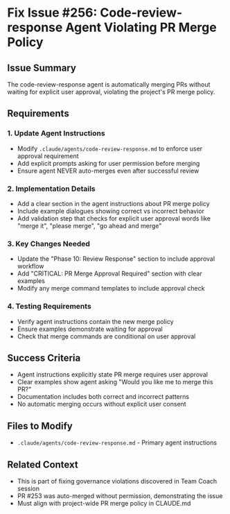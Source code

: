 # Fix Issue #256: Code-review-response Agent Violating PR Merge Policy

## Issue Summary
The code-review-response agent is automatically merging PRs without waiting for explicit user approval, violating the project's PR merge policy.

## Requirements

### 1. Update Agent Instructions
- Modify `.claude/agents/code-review-response.md` to enforce user approval requirement
- Add explicit prompts asking for user permission before merging
- Ensure agent NEVER auto-merges even after successful review

### 2. Implementation Details
- Add a clear section in the agent instructions about PR merge policy
- Include example dialogues showing correct vs incorrect behavior
- Add validation step that checks for explicit user approval words like "merge it", "please merge", "go ahead and merge"

### 3. Key Changes Needed
- Update the "Phase 10: Review Response" section to include approval workflow
- Add "CRITICAL: PR Merge Approval Required" section with clear examples
- Modify any merge command templates to include approval check

### 4. Testing Requirements
- Verify agent instructions contain the new merge policy
- Ensure examples demonstrate waiting for approval
- Check that merge commands are conditional on user approval

## Success Criteria
- Agent instructions explicitly state PR merge requires user approval
- Clear examples show agent asking "Would you like me to merge this PR?"
- Documentation includes both correct and incorrect patterns
- No automatic merging occurs without explicit user consent

## Files to Modify
- `.claude/agents/code-review-response.md` - Primary agent instructions

## Related Context
- This is part of fixing governance violations discovered in Team Coach session
- PR #253 was auto-merged without permission, demonstrating the issue
- Must align with project-wide PR merge policy in CLAUDE.md
